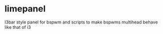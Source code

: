 # limepanel
I3bar style panel for bspwm and scripts to make bspwms multihead behave like that of i3

